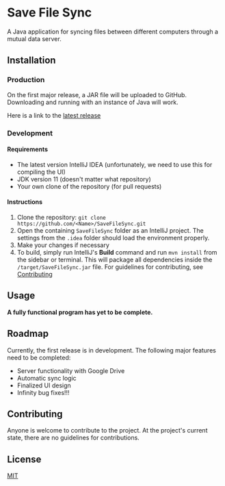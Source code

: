 # Save File Sync
A Java application for syncing files between different computers through a mutual data server.

## Installation
### Production
On the first major release, a JAR file will be uploaded to GitHub.
Downloading and running with an instance of Java will work.

Here is a link to the [latest release](https://github.com/Nitrogen2Oxygen/SaveFileSync/releases/latest)

### Development
#### Requirements
* The latest version IntelliJ IDEA (unfortunately, we need to use this for compiling the UI)
* JDK version 11 (doesn't matter what repository)
* Your own clone of the repository (for pull requests)

#### Instructions
1. Clone the repository: `git clone https://github.com/<Name>/SaveFileSync.git`
2. Open the containing `SaveFileSync` folder as an IntelliJ project.
   The settings from the `.idea` folder should load the environment properly.
3. Make your changes if necessary
4. To build, simply run IntelliJ's **Build** command and run `mvn install` from the sidebar or terminal.
This will package all dependencies inside the `/target/SaveFileSync.jar` file.
   For guidelines for contributing, see [Contributing](#Contributing)


## Usage
**A fully functional program has yet to be complete.**

## Roadmap
Currently, the first release is in development. The following major features need to be completed:
* Server functionality with Google Drive
* Automatic sync logic
* Finalized UI design
* Infinity bug fixes!!!

## Contributing
Anyone is welcome to contribute to the project.
At the project's current state, there are no guidelines for contributions.

## License
[MIT](https://github.com/Nitrogen2Oxygen/SaveFileSync/blob/main/LICENSE)
